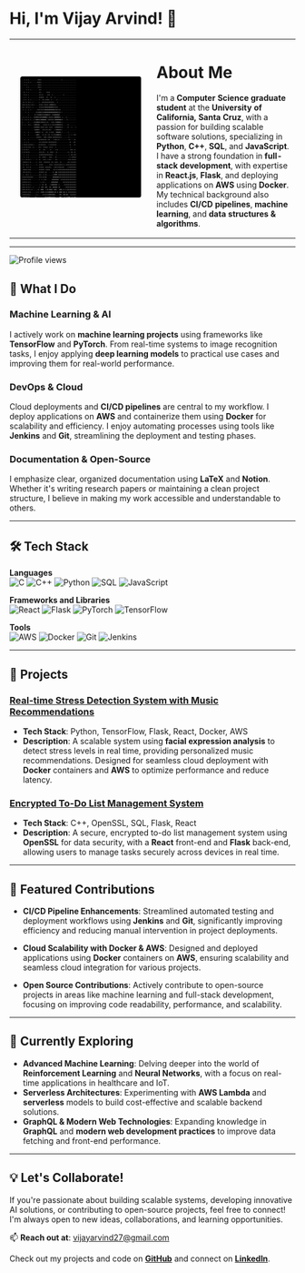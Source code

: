 # Hi, I'm Vijay Arvind! 👋

<table style="width:100%;">
  <tr>
    <td style="width:50%; text-align:center;">
      <img src="https://github.com/Vijayarvind10/Vijayarvind10/blob/main/Vijay%20ASCII%20Art.svg" alt="Binary ASCII Art" style="width:90%; max-width:400px;">
    </td>
    <td style="width:50%; vertical-align:top;">
      <h1>About Me</h1>
      <p>
        I'm a <strong>Computer Science graduate student</strong> at the <strong>University of California, Santa Cruz</strong>, with a passion for building scalable software solutions, specializing in <strong>Python</strong>, <strong>C++</strong>, <strong>SQL</strong>, and <strong>JavaScript</strong>. I have a strong foundation in <strong>full-stack development</strong>, with expertise in <strong>React.js</strong>, <strong>Flask</strong>, and deploying applications on <strong>AWS</strong> using <strong>Docker</strong>. My technical background also includes <strong>CI/CD pipelines</strong>, <strong>machine learning</strong>, and <strong>data structures & algorithms</strong>.
      </p>
    </td>
  </tr>
</table>

---
![Profile views](https://komarev.com/ghpvc/?username=vijayarvind&label=Profile%20views&color=blueviolet&style=flat)

## 🔧 What I Do

### Machine Learning & AI
I actively work on **machine learning projects** using frameworks like **TensorFlow** and **PyTorch**. From real-time systems to image recognition tasks, I enjoy applying **deep learning models** to practical use cases and improving them for real-world performance.

### DevOps & Cloud
Cloud deployments and **CI/CD pipelines** are central to my workflow. I deploy applications on **AWS** and containerize them using **Docker** for scalability and efficiency. I enjoy automating processes using tools like **Jenkins** and **Git**, streamlining the deployment and testing phases.

### Documentation & Open-Source
I emphasize clear, organized documentation using **LaTeX** and **Notion**. Whether it's writing research papers or maintaining a clean project structure, I believe in making my work accessible and understandable to others.

---

## 🛠 Tech Stack

**Languages**  
![C](https://img.shields.io/badge/C-00599C?style=flat&logo=c&logoColor=white)
![C++](https://img.shields.io/badge/C++-00599C?style=flat&logo=cplusplus&logoColor=white)
![Python](https://img.shields.io/badge/Python-3776AB?style=flat&logo=python&logoColor=white)
![SQL](https://img.shields.io/badge/SQL-003B57?style=flat&logo=mysql&logoColor=white)
![JavaScript](https://img.shields.io/badge/JavaScript-F7DF1E?style=flat&logo=javascript&logoColor=black)

**Frameworks and Libraries**  
![React](https://img.shields.io/badge/React-20232A?style=flat&logo=react&logoColor=61DAFB)
![Flask](https://img.shields.io/badge/Flask-000000?style=flat&logo=flask&logoColor=white)
![PyTorch](https://img.shields.io/badge/PyTorch-EE4C2C?style=flat&logo=pytorch&logoColor=white)
![TensorFlow](https://img.shields.io/badge/TensorFlow-FF6F00?style=flat&logo=tensorflow&logoColor=white)

**Tools**  
![AWS](https://img.shields.io/badge/Amazon_AWS-232F3E?style=flat&logo=amazon-aws&logoColor=white)
![Docker](https://img.shields.io/badge/Docker-2496ED?style=flat&logo=docker&logoColor=white)
![Git](https://img.shields.io/badge/Git-F05032?style=flat&logo=git&logoColor=white)
![Jenkins](https://img.shields.io/badge/Jenkins-D24939?style=flat&logo=jenkins&logoColor=white)

---

## 🚀 Projects

### [Real-time Stress Detection System with Music Recommendations](#)
- **Tech Stack**: Python, TensorFlow, Flask, React, Docker, AWS
- **Description**: A scalable system using **facial expression analysis** to detect stress levels in real time, providing personalized music recommendations. Designed for seamless cloud deployment with **Docker** containers and **AWS** to optimize performance and reduce latency.

### [Encrypted To-Do List Management System](#)
- **Tech Stack**: C++, OpenSSL, SQL, Flask, React
- **Description**: A secure, encrypted to-do list management system using **OpenSSL** for data security, with a **React** front-end and **Flask** back-end, allowing users to manage tasks securely across devices in real time.

---

## 📘 Featured Contributions

- **CI/CD Pipeline Enhancements**: Streamlined automated testing and deployment workflows using **Jenkins** and **Git**, significantly improving efficiency and reducing manual intervention in project deployments.
  
- **Cloud Scalability with Docker & AWS**: Designed and deployed applications using **Docker** containers on **AWS**, ensuring scalability and seamless cloud integration for various projects.

- **Open Source Contributions**: Actively contribute to open-source projects in areas like machine learning and full-stack development, focusing on improving code readability, performance, and scalability.

---

## 🌱 Currently Exploring

- **Advanced Machine Learning**: Delving deeper into the world of **Reinforcement Learning** and **Neural Networks**, with a focus on real-time applications in healthcare and IoT.
- **Serverless Architectures**: Experimenting with **AWS Lambda** and **serverless** models to build cost-effective and scalable backend solutions.
- **GraphQL & Modern Web Technologies**: Expanding knowledge in **GraphQL** and **modern web development practices** to improve data fetching and front-end performance.

---

## 💡 Let's Collaborate!

If you're passionate about building scalable systems, developing innovative AI solutions, or contributing to open-source projects, feel free to connect! I'm always open to new ideas, collaborations, and learning opportunities.

📫 **Reach out at**: [vijayarvind27@gmail.com](mailto:vijayarvind27@gmail.com)

Check out my projects and code on **[GitHub](https://github.com/vijayarvind)** and connect on **[LinkedIn](https://linkedin.com/in/vijay-arvind)**.
